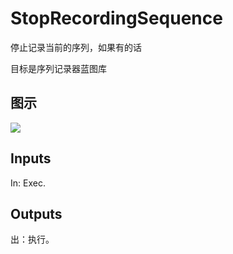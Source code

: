 # StopRecordingSequence

停止记录当前的序列，如果有的话

目标是序列记录器蓝图库

## 图示

![]($-20221218-20561557.png)

## Inputs

In: Exec.  

## Outputs

出：执行。
